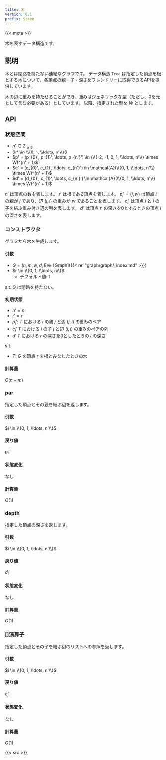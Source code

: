 ```yaml
---
title: 木
version: 0.1
prefix: $tree
---
```


{{< meta >}}

木を表すデータ構造です。

## 説明
木とは閉路を持たない連結なグラフです。
データ構造 `Tree` は指定した頂点を根とする木について、各頂点の親・子・深さをフレンドリーに取得できるAPIを提供しています。

木の辺に重みを持たせることができ、重みはジェネリックな型（ただし、0を元として含む必要がある）としています。
以降、指定された型を $W$ とします。

## API

### 状態空間
- $n' \in \mathbb{Z_{\geq 0}}$
- $r' \in \\{0, 1, \\ldots, n'\\}$
- $p' = (p_{0}', p_{1}', \ldots, p_{n'}') \in (\\{-2, -1, 0, 1, \\ldots, n'\\} \times W)^{n' + 1}$
- $c' = (c_{0}', c_{1}', \ldots, c_{n'}') \in \mathcal{A}(\\{0, 1, \\ldots, n'\\} \times W)^{n' + 1}$
- $d' = (d_{0}', c_{1}', \ldots, c_{n'}') \in \mathcal{A}(\\{0, 1, \\ldots, n'\\} \times W)^{n' + 1}$

$n'$ は頂点の数を表します。
$r'$ は根である頂点を表します。
$p_i' = (j, w)$ は頂点 $i$ の親が $j$ であり、辺 $(j, i)$ の重みが $w$ であることを表します。
$c_i'$ は頂点 $i$ と $i$ の子を結ぶ重み付き辺の列を表します。
$d_i'$ は頂点 $r'$ の深さを0とするときの頂点 $i$ の深さを表します。

### コンストラクタ
グラフから木を生成します。

#### 引数
- $G = (n, m, w, d, E) \in$ [Graph]({{< ref "graph/graph/_index.md" >}})
- $r \in \\{0, 1, \\ldots, n\\}$
  - デフォルト値: 1

s.t. $G$ は閉路を持たない。

#### 初期状態
- $n' = n$
- $r' = r$
- $p_i'$: $T$ における $i$ の親 $j$ と辺 $(j, i)$ の重みのペア
- $c_i'$ $T$ における $i$ の子 $j$ と辺 $(i, j)$ の重みのペアの列
- $d'$ $T$ における $r$ の深さを0としたときの $i$ の深さ

s.t.
- $T$: $G$ を頂点 $r$ を根とみなしたときの木

#### 計算量
$O(n + m)$

### par
指定した頂点とその親を結ぶ辺を返します。

#### 引数
$i \in \\{0, 1, \ldots, n'\\}$

#### 戻り値
$p_i'$

#### 状態変化
なし

#### 計算量
$O(1)$

### depth

指定した頂点の深さを返します。

#### 引数
$i \in \\{0, 1, \ldots, n'\\}$

#### 戻り値
$d_i'$

#### 状態変化
なし

#### 計算量
$O(1)$

### []演算子
指定した頂点とその子を結ぶ辺のリストへの参照を返します。

#### 引数
$i \in \\{0, 1, \ldots, n'\\}$

#### 戻り値
$c_i'$

#### 状態変化
なし

#### 計算量
$O(1)$

{{< src >}}
